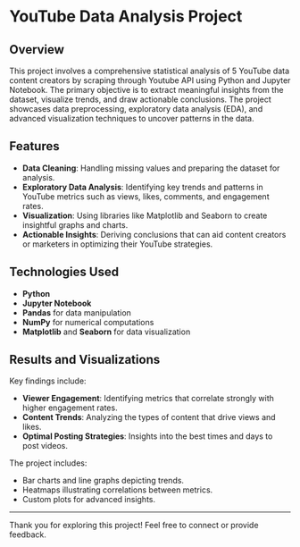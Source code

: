 # YouTube Data Analysis Project

## Overview

This project involves a comprehensive statistical analysis of 5 YouTube data content creators by scraping through Youtube API using Python and Jupyter Notebook. The primary objective is to extract meaningful insights from the dataset, visualize trends, and draw actionable conclusions. The project showcases data preprocessing, exploratory data analysis (EDA), and advanced visualization techniques to uncover patterns in the data.

## Features

- **Data Cleaning**: Handling missing values and preparing the dataset for analysis.
- **Exploratory Data Analysis**: Identifying key trends and patterns in YouTube metrics such as views, likes, comments, and engagement rates.
- **Visualization**: Using libraries like Matplotlib and Seaborn to create insightful graphs and charts.
- **Actionable Insights**: Deriving conclusions that can aid content creators or marketers in optimizing their YouTube strategies.

## Technologies Used

- **Python**
- **Jupyter Notebook**
- **Pandas** for data manipulation
- **NumPy** for numerical computations
- **Matplotlib** and **Seaborn** for data visualization


## Results and Visualizations
Key findings include:
- **Viewer Engagement**: Identifying metrics that correlate strongly with higher engagement rates.
- **Content Trends**: Analyzing the types of content that drive views and likes.
- **Optimal Posting Strategies**: Insights into the best times and days to post videos.

The project includes:
- Bar charts and line graphs depicting trends.
- Heatmaps illustrating correlations between metrics.
- Custom plots for advanced insights.

---

Thank you for exploring this project! Feel free to connect or provide feedback.


